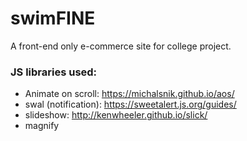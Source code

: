 # swimFINE
A front-end only e-commerce site for college project.

### JS libraries used:
* Animate on scroll:  https://michalsnik.github.io/aos/
* swal (notification): https://sweetalert.js.org/guides/ 
* slideshow: http://kenwheeler.github.io/slick/
* magnify  
